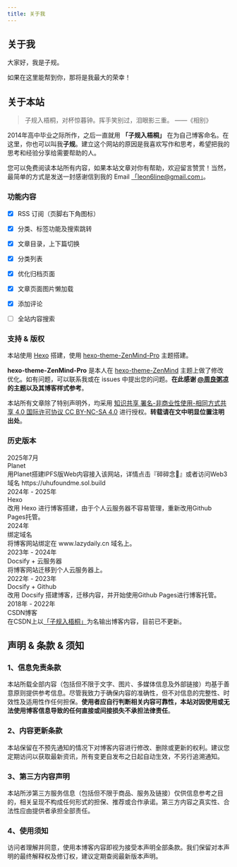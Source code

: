 ```yaml
---
title: 关于我
---
```


<!-- <center><img src="img/icon1.png" alt="logo" style="zoom:70%;border:0px"  /></center> -->




## 关于我   

大家好，我是子规。

如果在这里能帮到你，那将是我最大的荣幸！





## 关于本站

> 子规入梧桐，对杯惊暮钟。挥手笑别过，泪眼影三重。
>                                                                                                                                          ——《相别》

2014年高中毕业之际所作，之后一直就用 **「子规入梧桐」** 在为自己博客命名。在这里，你也可以叫我**子规**。建立这个网站的原因是我喜欢写作和思考，希望把我的思考和经验分享给需要帮助的人。

您可以免费阅读本站所有内容，如果本站文章对你有帮助，欢迎留言赞赏！当然，最简单的方式是发送一封感谢信到我的 Email [「leon6line@gmail.com」](mailto:leon6line@gmail.com)。


### 功能内容
- [x] RSS 订阅（页脚右下角图标）
- [x] 分类、标签功能及搜索跳转
- [x] 文章目录，上下篇切换
- [x] 分类列表
- [x] 优化归档页面
- [x] 文章页面图片懒加载
- [x] 添加评论
- [ ] 全站内容搜索

  
### 支持 & 版权

本站使用 [Hexo](https://hexo.io/) 搭建，使用 [hexo-theme-ZenMind-Pro](https://github.com/z1gui/hexo-theme-ZenMind-Pro) 主题搭建。

**hexo-theme-ZenMind-Pro** 是本人在 [hexo-theme-ZenMind](https://github.com/zhoulianglen/hexo-theme-ZenMind) 主题上做了修改优化。如有问题，可以联系我或在 issues 中提出您的问题。**在此感谢 [@周良粥凉](https://github.com/zhoulianglen) 的主题以及其博客样式参考**。


本站所有文章除了特别声明外，均采用 [知识共享 署名-非商业性使用-相同方式共享 4.0 国际许可协议 CC BY-NC-SA 4.0](https://creativecommons.org/licenses/by-nc-sa/4.0/) 进行授权。**转载请在文中明显位置注明出处**。

### 历史版本

<div class="timeline">
<div class="timeline-item">
    <div class="timeline-dot"></div>
    <div class="timeline-content">
      <div class="timeline-date">2025年7月</div>
      <div class="timeline-title">Planet</div>
      <div class="timeline-desc"> 用Planet搭建IPFS版Web内容接入该网站，详情点击『碎碎念🔗』或者访问Web3域名  <a herf="https://uhufoundme.sol.build">https://uhufoundme.sol.build</a>  </div>
    </div>
  </div>
  <div class="timeline-item">
    <div class="timeline-dot"></div>
    <div class="timeline-content">
      <div class="timeline-date">2024年 - 2025年</div>
      <div class="timeline-title">Hexo</div>
      <div class="timeline-desc">改用 Hexo 进行博客搭建，由于个人云服务器不容易管理，重新改用Github Pages托管。</div>
    </div>
  </div>

  <div class="timeline-item">
    <div class="timeline-dot"></div>
    <div class="timeline-content">
      <div class="timeline-date">2024年</div>
      <div class="timeline-title">绑定域名</div>
      <div class="timeline-desc">将博客网站绑定在 <a herf="www.lazydaily.cn">www.lazydaily.cn</a> 域名上。</div>
    </div>
  </div>

  <div class="timeline-item">
    <div class="timeline-dot"></div>
    <div class="timeline-content">
      <div class="timeline-date">2023年 - 2024年</div>
      <div class="timeline-title">Docsify + 云服务器</div>
      <div class="timeline-desc">将博客网站迁移到个人云服务器上。</div>
    </div>
  </div>

  <div class="timeline-item">
    <div class="timeline-dot"></div>
    <div class="timeline-content">
      <div class="timeline-date">2022年 - 2023年</div>
      <div class="timeline-title">Docsify + Github</div>
      <div class="timeline-desc">改用 Docsify 搭建博客，迁移内容，并开始使用Github Pages进行博客托管。</div>
    </div>
  </div>
  
  <div class="timeline-item">
    <div class="timeline-dot"></div>
    <div class="timeline-content">
      <div class="timeline-date">2018年 - 2022年</div>
      <div class="timeline-title">CSDN博客</div>
      <div class="timeline-desc">在CSDN上以<a href="https://blog.csdn.net/weixin_34570718?spm=1018.2226.3001.10640">「子规入梧桐」</a>为名输出博客内容，目前已不更新。</div>
    </div>
  </div>
</div>



## 声明 & 条款 & 须知

### 1、信息免责条款
本站所载全部内容（包括但不限于文字、图片、多媒体信息及外部链接）均基于善意原则提供参考信息。尽管我致力于确保内容的准确性，但不对信息的完整性、时效性及适用性作任何担保。**使用者应自行判断相关内容可靠性，本站对因使用或无法使用博客信息导致的任何直接或间接损失不承担法律责任**。

### 2、内容更新条款
本站保留在不预先通知的情况下对博客内容进行修改、删除或更新的权利。建议您定期访问以获取最新资讯，所有变更自发布之日起自动生效，不另行追溯通知。

### 3、第三方内容声明
本站所涉第三方服务信息（包括但不限于商品、服务及链接）仅供信息参考之目的，相关呈现不构成任何形式的担保、推荐或合作承诺。第三方内容之真实性、合法性应由提供者承担全部责任。

### 4、使用须知
访问者理解并同意，使用本博客内容即视为接受本声明全部条款。我们保留对本声明的最终解释权及修订权，建议定期查阅最新版本声明。

